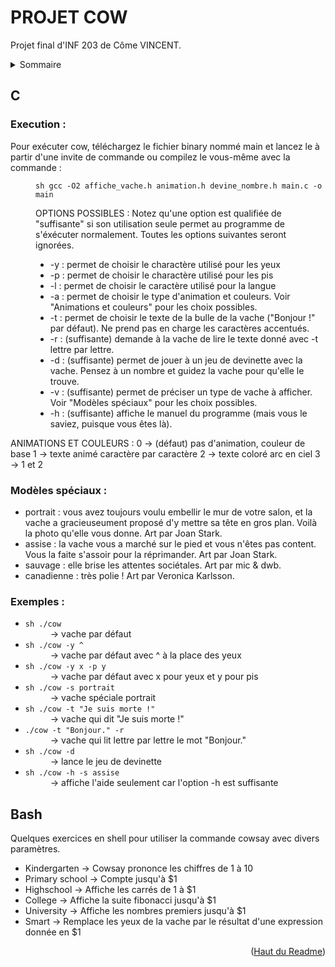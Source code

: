 <div id='top'></div>

# PROJET COW
Projet final d'INF 203 de Côme VINCENT.

<details>
  <summary>Sommaire</summary>
  <ol>
    <li><a href="#execution">Execution</a></li>
    <li><a href="#animations-et-couleurs">Animations et couleurs</a></li>
    <li><a href="#modeles-speciaux">Modèles spéciaux</a></li>
    <li><a href="#exemples">Exemples</a></li>
    <li><a href="#bash">Bash</a></li>
  </ol>
</details>

## C
<div id="execution">

### Execution :
Pour exécuter cow, téléchargez le fichier binary nommé main et lancez le à partir d'une invite de commande ou compilez le vous-même avec la commande :<dd> ```sh gcc -O2 affiche_vache.h animation.h devine_nombre.h main.c -o main```

OPTIONS POSSIBLES :
Notez qu'une option est qualifiée de "suffisante" si son utilisation seule permet au programme de s'éxécuter normalement. Toutes les options suivantes seront ignorées.

* -y : permet de choisir le charactère utilisé pour les yeux
* -p : permet de choisir le charactère utilisé pour les pis
* -l : permet de choisir le caractère utilisé pour la langue
* -a : permet de choisir le type d'animation et couleurs. Voir "Animations et couleurs" pour les choix possibles.
* -t : permet de choisir le texte de la bulle de la vache ("Bonjour !" par défaut). Ne prend pas en charge les caractères accentués.
* -r : (suffisante) demande à la vache de lire le texte donné avec -t lettre par lettre.
* -d : (suffisante) permet de jouer à un jeu de devinette avec la vache. Pensez à un nombre et guidez la vache pour qu'elle le trouve.
* -v : (suffisante) permet de préciser un type de vache à afficher. Voir "Modèles spéciaux" pour les choix possibles.
* -h : (suffisante) affiche le manuel du programme (mais vous le saviez, puisque vous êtes là).
</div>
<div id="animations-et-couleurs">
ANIMATIONS ET COULEURS :
0   -> (défaut) pas d'animation, couleur de base
1   -> texte animé caractère par caractère
2   -> texte coloré arc en ciel
3   -> 1 et 2
</div>
<div id="modeles-speciaux">

### Modèles spéciaux :

* portrait : vous avez toujours voulu embellir le mur de votre salon, et la vache a gracieuseument proposé d'y mettre sa tête en gros plan. Voilà la photo qu'elle vous donne. Art par Joan Stark.
* assise : la vache vous a marché sur le pied et vous n'êtes pas content. Vous la faite s'assoir pour la réprimander. Art par Joan Stark.
* sauvage : elle brise les attentes sociétales. Art par mic & dwb.
* canadienne : très polie ! Art par Veronica Karlsson.
</div>
<div id="exemples">

### Exemples :

* ```sh ./cow``` <dd>-> vache par défaut
* ```sh ./cow -y ^``` <dd>-> vache par défaut avec ^ à la place des yeux
* ```sh ./cow -y x -p y``` <dd>-> vache par défaut avec x pour yeux et y pour pis
* ```sh ./cow -s portrait``` <dd>-> vache spéciale portrait
* ```sh ./cow -t "Je suis morte !"``` <dd>-> vache qui dit "Je suis morte !"
* ```./cow -t "Bonjour." -r``` <dd>-> vache qui lit lettre par lettre le mot "Bonjour."
* ```sh ./cow -d``` <dd>-> lance le jeu de devinette
* ```sh ./cow -h -s assise``` <dd>-> affiche l'aide seulement car l'option -h est suffisante
</div>
<div id="bash">

## Bash

Quelques exercices en shell pour utiliser la commande cowsay avec divers paramètres.

* Kindergarten -> Cowsay prononce les chiffres de 1 à 10
* Primary school -> Compte jusqu'à $1
* Highschool -> Affiche les carrés de 1 à $1
* College -> Affiche la suite fibonacci jusqu'à $1
* University -> Affiche les nombres premiers jusqu'à $1
* Smart -> Remplace les yeux de la vache par le résultat d'une expression donnée en $1
</div>
<p align="right">(<a href="#top">Haut du Readme</a>)</p>